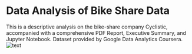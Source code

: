 # Data Analysis of Bike Share Data
This is a descriptive analysis on the bike-share company Cyclistic, accompanied with a comprehensive PDF Report, Executive Summary, and Jupyter Notebook. Dataset provided by Google Data Analytics Coursera. 
![text](https://github.com/julialuongw/Descriptive-Analysis-on-Bike-Share-Data/blob/main/Executive%20Summary.png)

